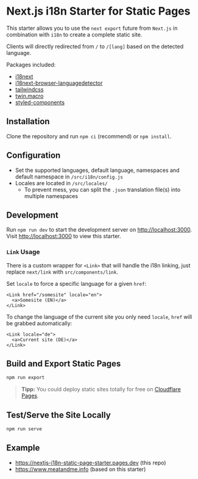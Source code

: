 # Next.js i18n Starter for Static Pages

This starter allows you to use the `next export` future from `Next.js` in combination with `i18n` to create a complete static site.

Clients will directly redirected from `/` to `/[lang]` based on the detected language.

Packages included:

- [i18next](https://github.com/i18next/i18next)
- [i18next-browser-languagedetector](https://github.com/i18next/i18next-browser-languageDetector)
- [tailwindcss](https://github.com/tailwindlabs/tailwindcss)
- [twin.macro](https://github.com/ben-rogerson/twin.macro)
- [styled-components](https://github.com/styled-components/styled-components)

## Installation

Clone the repository and run `npm ci` (recommend) or `npm install`.

## Configuration

- Set the supported languages, default language, namespaces and default namespace in `/src/i18n/config.js`
- Locales are located in `/src/locales/`
  - To prevent mess, you can split the `.json` translation file(s) into multiple namespaces

## Development

Run `npm run dev` to start the development server on [http://localhost:3000](http://localhost:3000).  
Visit [http://localhost:3000](http://localhost:3000) to view this starter.

### `Link` Usage

There is a custom wrapper for `<Link>` that will handle the i18n linking, just replace `next/link` with `src/components/link`.

Set `locale` to force a specific language for a given `href`:

```
<Link href="/somesite" locale="en">
  <a>Somesite (EN)</a>
</Link>
```

To change the language of the current site you only need `locale`, `href` will be grabbed automatically:

```
<Link locale="de">
  <a>Current site (DE)</a>
</Link>
```

## Build and Export Static Pages

```bash
npm run export
```

> **Tipp:**
> You could deploy static sites totally for free on [Cloudflare Pages](https://pages.cloudflare.com/).

## Test/Serve the Site Locally

```bash
npm run serve
```

## Example

- https://nextjs-i18n-static-page-starter.pages.dev (this repo)
- https://www.meatandme.info (based on this starter)
